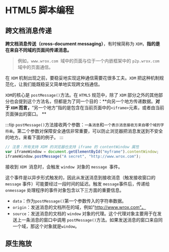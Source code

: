 # HTML5 脚本编程

## 跨文档消息传递

**跨文档消息传送（cross-document messaging）**，有时候简称为 `XDM`，**指的是在来自不同域的页面间传递消息。**

> 例如，`www.wrox.com `域中的页面与位于一个内嵌框架中的 `p2p.wrox.com` 域中的页面通信。

在 `XDM` 机制出现之前，要稳妥地实现这种通信需要花很多工夫。`XDM` 把这种机制规范化，让我们能既稳妥又简单地实现跨文档通信。

`XDM`的核心是 `postMessage()`方法。在 `HTML5` 规范中，除了 `XDM` 部分之外的其他部分也会提到这个方法名，但都是为了同一个目的：**向另一个地方传递数据。**对于 `XDM` 而言，**“另一个地方”指的是包含在当前页面中的`<iframe>`元素，或者由当前页面弹出的窗口。
**

:::tip
`postMessage()`方法接收两个参数：`一条消息`和`一个表示消息接收方来自哪个域的字符串`。第二个参数对保障安全通信非常重要，可以防止浏览器把消息发送到不安全的地方。来看下面的例子。
:::


```javascript
// 注意：所有支持 XDM 的浏览器也支持 iframe 的 contentWindow 属性
var iframeWindow = document.getElementById("myframe").contentWindow; 
iframeWindow.postMessage("A secret", "http://www.wrox.com");
```

接收到 `XDM `消息时，会触发 `window `对象的 `message `事件。

这个事件是以异步形式触发的，因此从发送消息到接收消息（触发接收窗口的 `message` 事件）可能要经过一段时间的延迟。触发 `message`事件后，传递给 `onmessage` 处理程序的事件对象包含以下三方面的重要信息。

- `data`：作为`postMessage()`第一个参数传入的字符串数据。
- `origin`：发送消息的文档所在的域，例如"http://www.wrox.com"。
- `source`：发送消息的文档的 `window` 对象的代理。这个代理对象主要用于在发送上一条消息的窗口中调用 `postMessage()`方法。如果发送消息的窗口来自同一个域，那这个对象就是`window`。

## 原生拖放

